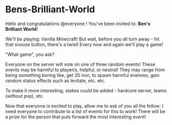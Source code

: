 # Bens-Brilliant-World

Hello and congratulations @everyone ! You've been invited to: **Ben's Brilliant World!**

We'll be playing: Vanilla Minecraft! But wait, before you all turn away - hit that snooze button, there's a twist! Every now and again we'll play a game! 

"What game", you ask?

Everyone on the server will vote on one of three random events! These events may be harmful to player/s, helpful, or neutral! They may range from being something boring like, get 20 iron, to spawn harmful enemies, gain random status effects such as levitate, etc. etc.

To make it more interesting, stakes could be added - hardcore server, teams (without pvp), etc.

Now that everyone is excited to play, allow me to ask of you all the follow: I need everyone to contribute to a list of events for this to work! There will be a prize for the person that puts forward the most interesting event!
